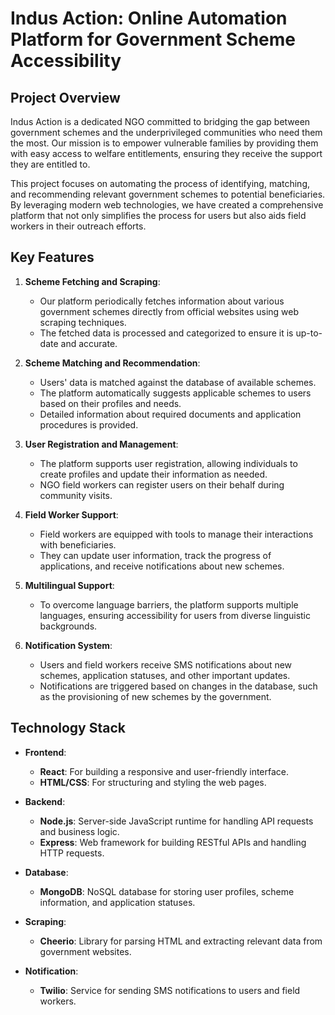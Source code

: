 
# Indus Action: Online Automation Platform for Government Scheme Accessibility

## Project Overview

Indus Action is a dedicated NGO committed to bridging the gap between government schemes and the underprivileged communities who need them the most. Our mission is to empower vulnerable families by providing them with easy access to welfare entitlements, ensuring they receive the support they are entitled to.

This project focuses on automating the process of identifying, matching, and recommending relevant government schemes to potential beneficiaries. By leveraging modern web technologies, we have created a comprehensive platform that not only simplifies the process for users but also aids field workers in their outreach efforts.

## Key Features

1.  **Scheme Fetching and Scraping**:
    
    -   Our platform periodically fetches information about various government schemes directly from official websites using web scraping techniques.
    -   The fetched data is processed and categorized to ensure it is up-to-date and accurate.
2.  **Scheme Matching and Recommendation**:
    
    -   Users' data is matched against the database of available schemes.
    -   The platform automatically suggests applicable schemes to users based on their profiles and needs.
    -   Detailed information about required documents and application procedures is provided.
3.  **User Registration and Management**:
    
    -   The platform supports user registration, allowing individuals to create profiles and update their information as needed.
    -   NGO field workers can register users on their behalf during community visits.
4.  **Field Worker Support**:
    
    -   Field workers are equipped with tools to manage their interactions with beneficiaries.
    -   They can update user information, track the progress of applications, and receive notifications about new schemes.
5.  **Multilingual Support**:
    
    -   To overcome language barriers, the platform supports multiple languages, ensuring accessibility for users from diverse linguistic backgrounds.
6.  **Notification System**:
    
    -   Users and field workers receive SMS notifications about new schemes, application statuses, and other important updates.
    -   Notifications are triggered based on changes in the database, such as the provisioning of new schemes by the government.

## Technology Stack

-   **Frontend**:
    
    -   **React**: For building a responsive and user-friendly interface.
    -   **HTML/CSS**: For structuring and styling the web pages.
-   **Backend**:
    
    -   **Node.js**: Server-side JavaScript runtime for handling API requests and business logic.
    -   **Express**: Web framework for building RESTful APIs and handling HTTP requests.
-   **Database**:
    
    -   **MongoDB**: NoSQL database for storing user profiles, scheme information, and application statuses.
-   **Scraping**:
    
    -   **Cheerio**: Library for parsing HTML and extracting relevant data from government websites.
-   **Notification**:
    
    -   **Twilio**: Service for sending SMS notifications to users and field workers.

